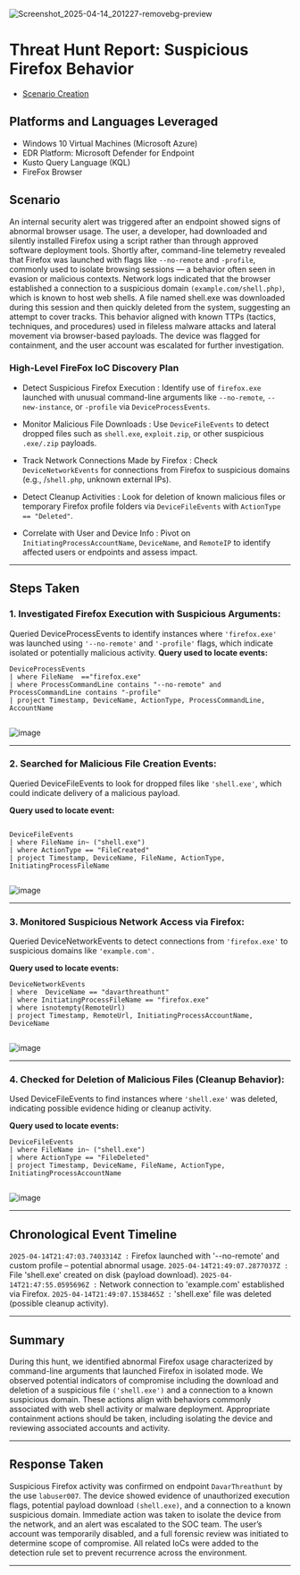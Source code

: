 ![Screenshot_2025-04-14_201227-removebg-preview](https://github.com/user-attachments/assets/b057a1f4-3bed-4b0a-8994-51f2fb187b35)
# Threat Hunt Report: Suspicious Firefox Behavior
- [Scenario Creation](https://github.com/SPANKYWOWWOW/threat-hunting-scenario-tor/blob/main/threat-hunting-scenario-tor-event-creation.md)

## Platforms and Languages Leveraged
- Windows 10 Virtual Machines (Microsoft Azure)
- EDR Platform: Microsoft Defender for Endpoint
- Kusto Query Language (KQL)
- FireFox Browser

##  Scenario
An internal security alert was triggered after an endpoint showed signs of abnormal browser usage. The user, a developer, had downloaded and silently installed Firefox using a script rather than through approved software deployment tools. Shortly after, command-line telemetry revealed that Firefox was launched with flags like `--no-remote` and `-profile`, commonly used to isolate browsing sessions — a behavior often seen in evasion or malicious contexts.
Network logs indicated that the browser established a connection to a suspicious domain `(example.com/shell.php)`, which is known to host web shells. A file named shell.exe was downloaded during this session and then quickly deleted from the system, suggesting an attempt to cover tracks. This behavior aligned with known TTPs (tactics, techniques, and procedures) used in fileless malware attacks and lateral movement via browser-based payloads.
The device was flagged for containment, and the user account was escalated for further investigation.

### High-Level FireFox IoC Discovery Plan

- Detect Suspicious Firefox Execution :
  Identify use of `firefox.exe` launched with unusual command-line arguments like `--no-remote`, `--new-instance`, or `-profile` via `DeviceProcessEvents`.

- Monitor Malicious File Downloads :
 Use `DeviceFileEvents` to detect dropped files such as `shell.exe`, `exploit.zip`, or other suspicious `.exe/.zip` payloads.

- Track Network Connections Made by Firefox :
 Check `DeviceNetworkEvents` for connections from Firefox to suspicious domains (e.g., /`shell.php`, unknown external IPs).

- Detect Cleanup Activities :
 Look for deletion of known malicious files or temporary Firefox profile folders via `DeviceFileEvents` with `ActionType == "Deleted"`.

- Correlate with User and Device Info :
 Pivot on `InitiatingProcessAccountName`, `DeviceName`, and `RemoteIP` to identify affected users or endpoints and assess impact.

---

## Steps Taken

### 1.  Investigated Firefox Execution with Suspicious Arguments:

Queried DeviceProcessEvents to identify instances where `'firefox.exe'` was launched using `'--no-remote'` and `'-profile'` flags, which indicate isolated or potentially malicious activity.
**Query used to locate events:**

```kql
DeviceProcessEvents
| where FileName  =="firefox.exe"
| where ProcessCommandLine contains "--no-remote" and ProcessCommandLine contains "-profile"
| project Timestamp, DeviceName, ActionType, ProcessCommandLine, AccountName


```
![image](https://github.com/user-attachments/assets/2b0673c3-5830-4cf7-8bdf-f13d42867f0e)



---

### 2. Searched for Malicious File Creation Events:

Queried DeviceFileEvents to look for dropped files like `'shell.exe'`, which could indicate delivery of a malicious payload.

**Query used to locate event:**

```kql

DeviceFileEvents
| where FileName in~ ("shell.exe")
| where ActionType == "FileCreated"
| project Timestamp, DeviceName, FileName, ActionType, InitiatingProcessFileName


```
![image](https://github.com/user-attachments/assets/8ce038cf-b5f3-41df-9e3e-c4e07ebedb40)



---

### 3. Monitored Suspicious Network Access via Firefox:

Queried DeviceNetworkEvents to detect connections from `'firefox.exe'` to suspicious domains like `'example.com'.`


**Query used to locate events:**

```kql
DeviceNetworkEvents
| where  DeviceName == "davarthreathunt"
| where InitiatingProcessFileName == "firefox.exe"
| where isnotempty(RemoteUrl)
| project Timestamp, RemoteUrl, InitiatingProcessAccountName, DeviceName


```
![image](https://github.com/user-attachments/assets/66e91755-c3d7-4b6a-b898-a51874daec86)



---

### 4.  Checked for Deletion of Malicious Files (Cleanup Behavior):

Used DeviceFileEvents to find instances where `'shell.exe'` was deleted, indicating possible evidence hiding or cleanup activity.


**Query used to locate events:**

```kql
DeviceFileEvents
| where FileName in~ ("shell.exe")
| where ActionType == "FileDeleted"
| project Timestamp, DeviceName, FileName, ActionType, InitiatingProcessAccountName


```
![image](https://github.com/user-attachments/assets/d2c913d2-2ec8-4f35-819f-0811d488abcd)



---

## Chronological Event Timeline 

`2025-04-14T21:47:03.7403314Z :`           Firefox launched with '--no-remote' and custom profile – potential abnormal usage.
`2025-04-14T21:49:07.2877037Z :`	         File 'shell.exe' created on disk (payload download).
`2025-04-14T21:47:55.0595696Z :`         Network connection to 'example.com' established via Firefox.
`2025-04-14T21:49:07.1538465Z :`         'shell.exe' file was deleted (possible cleanup activity).

---

## Summary

During this hunt, we identified abnormal Firefox usage characterized by command-line arguments that launched Firefox in isolated mode. We observed potential indicators of compromise including the download and deletion of a suspicious file `('shell.exe')` and a connection to a known suspicious domain. These actions align with behaviors commonly associated with web shell activity or malware deployment. Appropriate containment actions should be taken, including isolating the device and reviewing associated accounts and activity.

---

## Response Taken

Suspicious Firefox activity was confirmed on endpoint `DavarThreathunt` by the use `labuser007`. The device showed evidence of unauthorized execution flags, potential payload download `(shell.exe)`, and a connection to a known suspicious domain. Immediate action was taken to isolate the device from the network, and an alert was escalated to the SOC team. The user’s account was temporarily disabled, and a full forensic review was initiated to determine scope of compromise. All related IoCs were added to the detection rule set to prevent recurrence across the environment.

---
